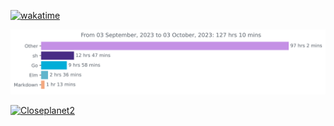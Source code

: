 [![wakatime](https://wakatime.com/badge/user/7edd112c-505c-4e0f-a2fe-91ceb97e8cd4.svg)](https://wakatime.com/badge/user/7edd112c-505c-4e0f-a2fe-91ceb97e8cd4.svg1)

<img
  src="https://github.com/avinal/avinal/blob/main/images/stat.svg"
  alt="Avinal WakaTime Activity"
/>

[![Closeplanet2](https://github-readme-stats.vercel.app/api?username=Closeplanet2&show_icons=true&theme=tokyonight&count_private=true)]([https://github.com/Closeplanet2])

